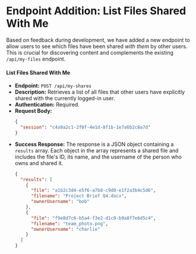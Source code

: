 # **Endpoint Addition:** List Files Shared With Me

Based on feedback during development, we have added a new endpoint to allow users to see which files have been shared *with them* by other users. This is crucial for discovering content and complements the existing `/api/my-files` endpoint.

#### **List Files Shared With Me**

*   **Endpoint:** `POST /api/my-shares`
*   **Description:** Retrieves a list of all files that other users have explicitly shared with the currently logged-in user.
*   **Authentication:** Required.
*   **Request Body:**
    ```json
    {
      "session": "c4a9a2c1-2f0f-4e1d-8f1b-1e7a6b2c8a7d"
    }
    ```
*   **Success Response:** The response is a JSON object containing a `results` array. Each object in the array represents a shared file and includes the file's ID, its name, and the username of the person who owns and shared it.
    ```json
    {
      "results": [
        {
          "file": "a1b2c3d4-e5f6-a7b8-c9d0-e1f2a3b4c5d6",
          "filename": "Project Brief Q4.docx",
          "ownerUsername": "bob"
        },
        {
          "file": "f9e8d7c6-b5a4-f3e2-d1c0-b9a8f7e6d5c4",
          "filename": "team_photo.png",
          "ownerUsername": "charlie"
        }
      ]
    }
    ```